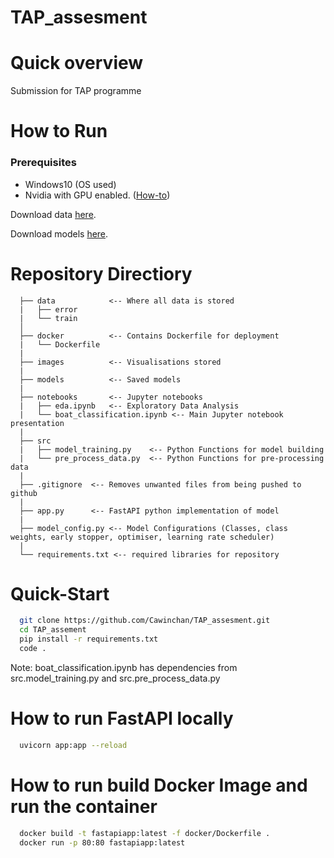 # TAP_assesment


# Quick overview
Submission for TAP programme

# How to Run 

### Prerequisites 
- Windows10 (OS used)
- Nvidia with GPU enabled. ([How-to](https://towardsdatascience.com/installing-tensorflow-with-cuda-cudnn-and-gpu-support-on-windows-10-60693e46e781))

Download data [here](https://drive.google.com/drive/folders/18IX5ywPLuNWkNnwosmPEHop672eFEvbq?usp=sharing).

Download models [here](https://drive.google.com/drive/folders/1fHSTbDKZq7RckDvOqEQ8uccUPDyAi8S8?usp=sharing).

# Repository Directiory
```
  ├── data            <-- Where all data is stored
  |   ├── error 
  |   └── train 
  │        
  ├── docker          <-- Contains Dockerfile for deployment
  |   └── Dockerfile
  |
  ├── images          <-- Visualisations stored
  |   
  ├── models          <-- Saved models
  |   
  ├── notebooks       <-- Jupyter notebooks
  |   ├── eda.ipynb   <-- Exploratory Data Analysis 
  |   └── boat_classification.ipynb <-- Main Jupyter notebook presentation
  |   
  ├── src
  |   ├── model_training.py    <-- Python Functions for model building
  |   └── pre_process_data.py  <-- Python Functions for pre-processing data
  |
  ├── .gitignore  <-- Removes unwanted files from being pushed to github
  |   
  ├── app.py      <-- FastAPI python implementation of model
  |
  ├── model_config.py <-- Model Configurations (Classes, class weights, early stopper, optimiser, learning rate scheduler)
  | 
  └── requirements.txt <-- required libraries for repository
```

# Quick-Start
```bash
  git clone https://github.com/Cawinchan/TAP_assesment.git
  cd TAP_assement 
  pip install -r requirements.txt 
  code . 
```

Note: boat_classification.ipynb has dependencies from src.model_training.py and src.pre_process_data.py

# How to run FastAPI locally
```bash
  uvicorn app:app --reload
```

# How to run build Docker Image and run the container
```bash
  docker build -t fastapiapp:latest -f docker/Dockerfile .
  docker run -p 80:80 fastapiapp:latest
```

